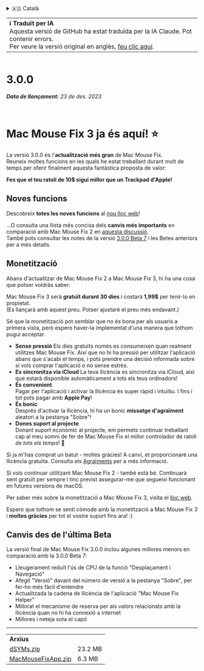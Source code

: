 <details>
<summary>🇦🇩 Català</summary>

[🇬🇧 English (GitHub)](https://github.com/noah-nuebling/mac-mouse-fix/releases/tag/3.0.0)\
**🇦🇩 Català**\
[🇩🇪 Deutsch](https://redirect.macmousefix.com/?target=mmf-release&tag=3.0.0&locale=de)\
[🇪🇸 Español](https://redirect.macmousefix.com/?target=mmf-release&tag=3.0.0&locale=es)\
[🇫🇷 Français](https://redirect.macmousefix.com/?target=mmf-release&tag=3.0.0&locale=fr)\
[🇮🇩 Indonesia](https://redirect.macmousefix.com/?target=mmf-release&tag=3.0.0&locale=id)\
[🇮🇹 Italiano](https://redirect.macmousefix.com/?target=mmf-release&tag=3.0.0&locale=it)\
[🇭🇺 Magyar](https://redirect.macmousefix.com/?target=mmf-release&tag=3.0.0&locale=hu)\
[🇳🇱 Nederlands](https://redirect.macmousefix.com/?target=mmf-release&tag=3.0.0&locale=nl)\
[🇵🇱 Polski](https://redirect.macmousefix.com/?target=mmf-release&tag=3.0.0&locale=pl)\
[🇧🇷 Português (Brasil)](https://redirect.macmousefix.com/?target=mmf-release&tag=3.0.0&locale=pt-BR)\
[🇵🇹 Português (Portugal)](https://redirect.macmousefix.com/?target=mmf-release&tag=3.0.0&locale=pt-PT)\
[🇷🇴 Română](https://redirect.macmousefix.com/?target=mmf-release&tag=3.0.0&locale=ro)\
[🇸🇪 Svenska](https://redirect.macmousefix.com/?target=mmf-release&tag=3.0.0&locale=sv)\
[🇻🇳 Tiếng Việt](https://redirect.macmousefix.com/?target=mmf-release&tag=3.0.0&locale=vi)\
[🇹🇷 Türkçe](https://redirect.macmousefix.com/?target=mmf-release&tag=3.0.0&locale=tr)\
[🇨🇿 Čeština](https://redirect.macmousefix.com/?target=mmf-release&tag=3.0.0&locale=cs)\
[🇬🇷 Ελληνικά](https://redirect.macmousefix.com/?target=mmf-release&tag=3.0.0&locale=el)\
[🇷🇺 Русский](https://redirect.macmousefix.com/?target=mmf-release&tag=3.0.0&locale=ru)\
[🇺🇦 Українська](https://redirect.macmousefix.com/?target=mmf-release&tag=3.0.0&locale=uk)\
[🇮🇱 עברית](https://redirect.macmousefix.com/?target=mmf-release&tag=3.0.0&locale=he)\
[🇸🇦 العربية](https://redirect.macmousefix.com/?target=mmf-release&tag=3.0.0&locale=ar)\
[🇮🇳 हिन्दी](https://redirect.macmousefix.com/?target=mmf-release&tag=3.0.0&locale=hi)\
[🇹🇭 ไทย](https://redirect.macmousefix.com/?target=mmf-release&tag=3.0.0&locale=th)\
[🇨🇳 中文 (简体)](https://redirect.macmousefix.com/?target=mmf-release&tag=3.0.0&locale=zh-Hans)\
[🇨🇳 中文 (繁體)](https://redirect.macmousefix.com/?target=mmf-release&tag=3.0.0&locale=zh-Hant)\
[🇭🇰 中文（香港)](https://redirect.macmousefix.com/?target=mmf-release&tag=3.0.0&locale=zh-HK)\
[🇯🇵 日本語](https://redirect.macmousefix.com/?target=mmf-release&tag=3.0.0&locale=ja)\
[🇰🇷 한국어](https://redirect.macmousefix.com/?target=mmf-release&tag=3.0.0&locale=ko)\
[Help translate Mac Mouse Fix to different languages!](https://github.com/noah-nuebling/mac-mouse-fix/discussions/731)
</details>
<table align=><td>
<b>ℹ️ Traduït per IA</b><br>
Aquesta versió de GitHub ha estat traduïda per la IA Claude. Pot contenir errors.<br>
Per veure la versió original en anglès, <a href="https://github.com/noah-nuebling/mac-mouse-fix/releases/tag/3.0.0">feu clic aquí</a>.
</td></table>

<table></table>

# 3.0.0
***Data de llançament:** 23 de des. 2023*

<br>

# Mac Mouse Fix 3 ja és aquí! ⭐️

La versió 3.0.0 és l'**actualització més gran** de Mac Mouse Fix.\
Reuneix moltes funcions en les quals he estat treballant durant molt de temps per oferir finalment aquesta fantàstica proposta de valor:

**Fes que el teu ratolí de 10$ sigui millor que un Trackpad d'Apple!**

## Noves funcions

Descobreix **totes les noves funcions** al [nou lloc web](http://macmousefix.com/)!

...O consulta una llista més concisa dels **canvis més importants** en comparació amb Mac Mouse Fix 2 en [aquesta discussió](https://github.com/noah-nuebling/mac-mouse-fix/discussions/743#discussioncomment-7938922).\
També pots consultar les notes de la versió [3.0.0 Beta 7](https://redirect.macmousefix.com/?target=mmf-release&tag=3.0.0-Beta-7&locale=ca) i les Betes anteriors per a més detalls.

## Monetització

Abans d'actualitzar de Mac Mouse Fix 2 a Mac Mouse Fix 3, hi ha una cosa que potser voldràs saber:

Mac Mouse Fix 3 serà **gratuït durant 30 dies** i costarà **1,99$** per tenir-lo en propietat.\
(Es llançarà amb aquest preu. Potser ajustaré el preu més endavant.)

Sé que la monetització pot semblar que no és bona per als usuaris a primera vista, però espero haver-la implementat d'una manera que tothom pugui acceptar.

- **Sense pressió**
   Els dies gratuïts només es consumeixen quan realment utilitzes Mac Mouse Fix. Així que no hi ha pressió per utilitzar l'aplicació abans que s'acabi el temps, i pots prendre una decisió informada sobre si vols comprar l'aplicació o no sense estrès.
- **Es sincronitza via iCloud**
  La teva llicència es sincronitza via iCloud, així que estarà disponible automàticament a tots els teus ordinadors!
- **És convenient**\
   Pagar per l'aplicació i activar la llicència és super ràpid i intuïtiu. I fins i tot pots pagar amb **Apple Pay**!
- **És bonic**\
   Després d'activar la llicència, hi ha un bonic **missatge d'agraïment** aleatori a la pestanya "Sobre"!
- **Dones suport al projecte**\
   Donant suport econòmic al projecte, em permets continuar treballant cap al meu somni de fer de Mac Mouse Fix el millor controlador de ratolí *de tots els temps*! 🚀

Si ja m'has comprat un batut - moltes gràcies! A canvi, et proporcionaré una llicència gratuïta. Consulta els [Agraïments](https://github.com/noah-nuebling/mac-mouse-fix/blob/master/Acknowledgements.md#-paypal-donations) per a més informació.

Si vols continuar utilitzant Mac Mouse Fix 2 - també està bé. Continuarà sent gratuït per sempre i tinc previst assegurar-me que segueixi funcionant en futures versions de macOS.

Per saber més sobre la monetització a Mac Mouse Fix 3, visita el [lloc web](https://macmousefix.com/#price).

Espero que tothom se senti còmode amb la monetització a Mac Mouse Fix 3 i **moltes gràcies** per tot el vostre suport fins ara! :)

## Canvis des de l'última Beta

La versió final de Mac Mouse Fix 3.0.0 inclou algunes millores menors en comparació amb la 3.0.0 Beta 7:

- Lleugerament reduït l'ús de CPU de la funció "Desplaçament i Navegació"
- Afegit "Versió" davant del número de versió a la pestanya "Sobre", per fer-ho més fàcil d'entendre
- Actualitzada la cadena de llicència de l'aplicació "Mac Mouse Fix Helper"
- Millorat el mecanisme de reserva per als valors relacionats amb la llicència quan no hi ha connexió a internet
- Millores i neteja sota el capó

---

<table align="start">
<tr>
    <td colspan=2>
        <b>Arxius</b>
    </td>
</tr>
<tr>
    <td><a href="https://github.com/noah-nuebling/mac-mouse-fix/releases/download/3.0.0/dSYMs.zip">dSYMs.zip</a></td>
    <td>23.2 MB</td>
</tr>
<tr>
    <td><a href="https://github.com/noah-nuebling/mac-mouse-fix/releases/download/3.0.0/MacMouseFixApp.zip">MacMouseFixApp.zip</a></td>
    <td>6.3 MB</td>
</tr>
</table>